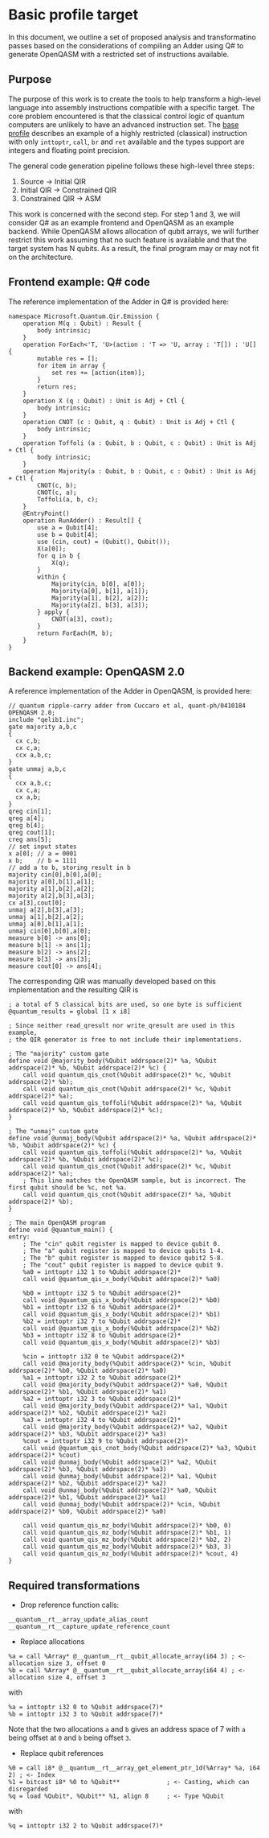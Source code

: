 # Basic profile target

In this document, we outline a set of proposed analysis and transformatino passes based on the considerations of compiling an Adder using Q# to generate OpenQASM with a restricted set of instructions available.

## Purpose

The purpose of this work is to create the tools to help transform a high-level language into assembly instructions compatible with a specific target.
The core problem encountered is that the classical control logic of quantum computers are unlikely to have an advanced instruction set. The [base profile](https://github.com/microsoft/qsharp-language/blob/ageller/profile/Specifications/QIR/Base-Profile.md)
describes an example of a highly restricted (classical) instruction with only `inttoptr`, `call`, `br` and `ret` available and the types support are integers and floating point precision.

The general code generation pipeline follows these high-level three steps:

1. Source -> Initial QIR
2. Initial QIR -> Constrained QIR
3. Constrained QIR -> ASM

This work is concerned with the second step. For step 1 and 3, we will consider Q# as an example frontend and OpenQASM as an example backend. While OpenQASM allows allocation of qubit arrays, we will further restrict this work assuming that no such feature is available and that the target system has N qubits. As a result, the final program may or may not fit on the architecture.

## Frontend example: Q# code

The reference implementation of the Adder in Q# is provided here:

```
namespace Microsoft.Quantum.Qir.Emission {
    operation M(q : Qubit) : Result {
        body intrinsic;
    }
    operation ForEach<'T, 'U>(action : 'T => 'U, array : 'T[]) : 'U[] {
        mutable res = [];
        for item in array {
            set res += [action(item)];
        }
        return res;
    }
    operation X (q : Qubit) : Unit is Adj + Ctl {
        body intrinsic;
    }
    operation CNOT (c : Qubit, q : Qubit) : Unit is Adj + Ctl {
        body intrinsic;
    }
    operation Toffoli (a : Qubit, b : Qubit, c : Qubit) : Unit is Adj + Ctl {
        body intrinsic;
    }
    operation Majority(a : Qubit, b : Qubit, c : Qubit) : Unit is Adj + Ctl {
        CNOT(c, b);
        CNOT(c, a);
        Toffoli(a, b, c);
    }
    @EntryPoint()
    operation RunAdder() : Result[] {
        use a = Qubit[4];
        use b = Qubit[4];
        use (cin, cout) = (Qubit(), Qubit());
        X(a[0]);
        for q in b {
            X(q);
        }
        within {
            Majority(cin, b[0], a[0]);
            Majority(a[0], b[1], a[1]);
            Majority(a[1], b[2], a[2]);
            Majority(a[2], b[3], a[3]);
        } apply {
            CNOT(a[3], cout);
        }
        return ForEach(M, b);
    }
}
```

## Backend example: OpenQASM 2.0

A reference implementation of the Adder in OpenQASM, is provided here:

```
// quantum ripple-carry adder from Cuccaro et al, quant-ph/0410184
OPENQASM 2.0;
include "qelib1.inc";
gate majority a,b,c
{
  cx c,b;
  cx c,a;
  ccx a,b,c;
}
gate unmaj a,b,c
{
  ccx a,b,c;
  cx c,a;
  cx a,b;
}
qreg cin[1];
qreg a[4];
qreg b[4];
qreg cout[1];
creg ans[5];
// set input states
x a[0]; // a = 0001
x b;    // b = 1111
// add a to b, storing result in b
majority cin[0],b[0],a[0];
majority a[0],b[1],a[1];
majority a[1],b[2],a[2];
majority a[2],b[3],a[3];
cx a[3],cout[0];
unmaj a[2],b[3],a[3];
unmaj a[1],b[2],a[2];
unmaj a[0],b[1],a[1];
unmaj cin[0],b[0],a[0];
measure b[0] -> ans[0];
measure b[1] -> ans[1];
measure b[2] -> ans[2];
measure b[3] -> ans[3];
measure cout[0] -> ans[4];
```

The corresponding QIR was manually developed based on this implementation and the resulting QIR is

```language
; a total of 5 classical bits are used, so one byte is sufficient
@quantum_results = global [1 x i8]

; Since neither read_qresult nor write_qresult are used in this example,
; the QIR generator is free to not include their implementations.

; The "majority" custom gate
define void @majority_body(%Qubit addrspace(2)* %a, %Qubit addrspace(2)* %b, %Qubit addrspace(2)* %c) {
    call void quantum_qis_cnot(%Qubit addrspace(2)* %c, %Qubit addrspace(2)* %b);
    call void quantum_qis_cnot(%Qubit addrspace(2)* %c, %Qubit addrspace(2)* %a);
    call void quantum_qis_toffoli(%Qubit addrspace(2)* %a, %Qubit addrspace(2)* %b, %Qubit addrspace(2)* %c);
}

; The "unmaj" custom gate
define void @unmaj_body(%Qubit addrspace(2)* %a, %Qubit addrspace(2)* %b, %Qubit addrspace(2)* %c) {
    call void quantum_qis_toffoli(%Qubit addrspace(2)* %a, %Qubit addrspace(2)* %b, %Qubit addrspace(2)* %c);
    call void quantum_qis_cnot(%Qubit addrspace(2)* %c, %Qubit addrspace(2)* %a);
    ; This line matches the OpenQASM sample, but is incorrect. The first qubit should be %c, not %a.
    call void quantum_qis_cnot(%Qubit addrspace(2)* %a, %Qubit addrspace(2)* %b);
}

; The main OpenQASM program
define void @quantum_main() {
entry:
    ; The "cin" qubit register is mapped to device qubit 0.
    ; The "a" qubit register is mapped to device qubits 1-4.
    ; The "b" qubit register is mapped to device qubit2 5-8.
    ; The "cout" qubit register is mapped to device qubit 9.
    %a0 = inttoptr i32 1 to %Qubit addrspace(2)*
    call void @quantum_qis_x_body(%Qubit addrspace(2)* %a0)

    %b0 = inttoptr i32 5 to %Qubit addrspace(2)*
    call void @quantum_qis_x_body(%Qubit addrspace(2)* %b0)
    %b1 = inttoptr i32 6 to %Qubit addrspace(2)*
    call void @quantum_qis_x_body(%Qubit addrspace(2)* %b1)
    %b2 = inttoptr i32 7 to %Qubit addrspace(2)*
    call void @quantum_qis_x_body(%Qubit addrspace(2)* %b2)
    %b3 = inttoptr i32 8 to %Qubit addrspace(2)*
    call void @quantum_qis_x_body(%Qubit addrspace(2)* %b3)

    %cin = inttoptr i32 0 to %Qubit addrspace(2)*
    call void @majority_body(%Qubit addrspace(2)* %cin, %Qubit addrspace(2)* %b0, %Qubit addrspace(2)* %a0)
    %a1 = inttoptr i32 2 to %Qubit addrspace(2)*
    call void @majority_body(%Qubit addrspace(2)* %a0, %Qubit addrspace(2)* %b1, %Qubit addrspace(2)* %a1)
    %a2 = inttoptr i32 3 to %Qubit addrspace(2)*
    call void @majority_body(%Qubit addrspace(2)* %a1, %Qubit addrspace(2)* %b2, %Qubit addrspace(2)* %a2)
    %a3 = inttoptr i32 4 to %Qubit addrspace(2)*
    call void @majority_body(%Qubit addrspace(2)* %a2, %Qubit addrspace(2)* %b3, %Qubit addrspace(2)* %a3)
    %cout = inttoptr i32 9 to %Qubit addrspace(2)*
    call void @quantum_qis_cnot_body(%Qubit addrspace(2)* %a3, %Qubit addrspace(2)* %cout)
    call void @unmaj_body(%Qubit addrspace(2)* %a2, %Qubit addrspace(2)* %b3, %Qubit addrspace(2)* %a3)
    call void @unmaj_body(%Qubit addrspace(2)* %a1, %Qubit addrspace(2)* %b2, %Qubit addrspace(2)* %a2)
    call void @unmaj_body(%Qubit addrspace(2)* %a0, %Qubit addrspace(2)* %b1, %Qubit addrspace(2)* %a1)
    call void @unmaj_body(%Qubit addrspace(2)* %cin, %Qubit addrspace(2)* %b0, %Qubit addrspace(2)* %a0)

    call void quantum_qis_mz_body(%Qubit addrspace(2)* %b0, 0)
    call void quantum_qis_mz_body(%Qubit addrspace(2)* %b1, 1)
    call void quantum_qis_mz_body(%Qubit addrspace(2)* %b2, 2)
    call void quantum_qis_mz_body(%Qubit addrspace(2)* %b3, 3)
    call void quantum_qis_mz_body(%Qubit addrspace(2)* %cout, 4)
}
```

## Required transformations

- Drop reference function calls:

```
__quantum__rt__array_update_alias_count
__quantum__rt__capture_update_reference_count
```

- Replace allocations

```
%a = call %Array* @__quantum__rt__qubit_allocate_array(i64 3) ; <- allocation size 3, offset 0
%b = call %Array* @__quantum__rt__qubit_allocate_array(i64 4) ; <- allocation size 4, offset 3
```

with

```
%a = inttoptr i32 0 to %Qubit addrspace(7)*
%b = inttoptr i32 3 to %Qubit addrspace(7)*
```

Note that the two allocations `a` and `b` gives an address space of 7 with `a` being offset at `0` and `b` being offset `3`.

- Replace qubit references

```
%0 = call i8* @__quantum__rt__array_get_element_ptr_1d(%Array* %a, i64 2) ; <- Index
%1 = bitcast i8* %0 to %Qubit**             ; <- Casting, which can disregarded
%q = load %Qubit*, %Qubit** %1, align 8     ; <- Type %Qubit
```

with

```
%q = inttoptr i32 2 to %Qubit addrspace(7)*
```
